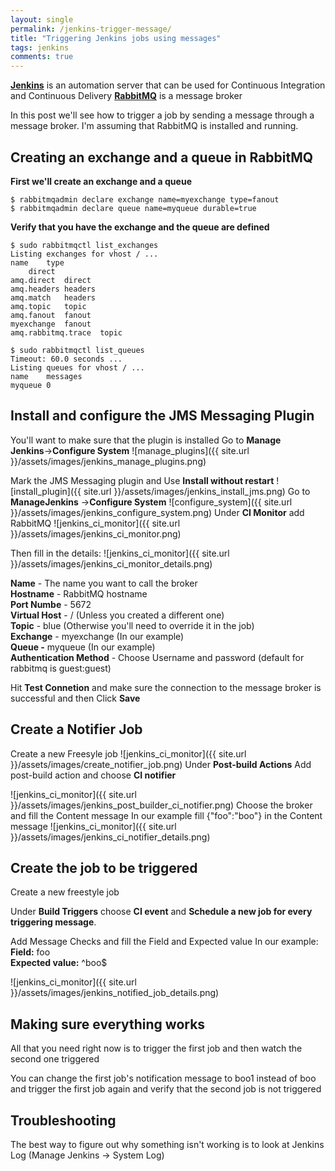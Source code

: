 ```yaml
---
layout: single
permalink: /jenkins-trigger-message/
title: "Triggering Jenkins jobs using messages"
tags: jenkins
comments: true
---
```

[**Jenkins**](https://jenkins.io/) is an automation server that can be used for&nbsp;Continuous Integration and Continuous Delivery
[**RabbitMQ**](https://www.rabbitmq.com/) is a message broker

In this post we'll see how to trigger a job by sending a message through a message broker.
I'm assuming that RabbitMQ is installed and running.
## Creating an exchange and a queue in RabbitMQ
**First we'll create an exchange and a queue**
```
$ rabbitmqadmin declare exchange name=myexchange type=fanout
$ rabbitmqadmin declare queue name=myqueue durable=true
```

**Verify that you have the exchange and the queue are defined**
```
$ sudo rabbitmqctl list_exchanges
Listing exchanges for vhost / ...
name	type
	direct
amq.direct	direct
amq.headers	headers
amq.match	headers
amq.topic	topic
amq.fanout	fanout
myexchange	fanout
amq.rabbitmq.trace	topic

$ sudo rabbitmqctl list_queues
Timeout: 60.0 seconds ...
Listing queues for vhost / ...
name	messages
myqueue	0
```

## Install and configure the JMS Messaging Plugin

You'll want to make sure that the plugin is installed
Go to **Manage Jenkins**→**Configure System**
![manage_plugins]({{ site.url }}/assets/images/jenkins_manage_plugins.png)

Mark the JMS Messaging plugin and Use **Install without restart**
![install_plugin]({{ site.url }}/assets/images/jenkins_install_jms.png)
Go to **ManageJenkins** →**Configure System**
![configure_system]({{ site.url }}/assets/images/jenkins_configure_system.png)
Under **CI Monitor** add RabbitMQ
![jenkins_ci_monitor]({{ site.url }}/assets/images/jenkins_ci_monitor.png)

Then fill in the details:
![jenkins_ci_monitor]({{ site.url }}/assets/images/jenkins_ci_monitor_details.png)

**Name** - The name you want to call the broker  
**Hostname**  - RabbitMQ hostname  
**Port Numbe** - 5672  
**Virtual Host** - /  (Unless you created a different one)  
**Topic** - blue (Otherwise you'll need to override it in the job)    
**Exchange**  - myexchange  (In our example)  
**Queue -** myqueue (In our example)  
**Authentication Method**  - Choose Username and password (default for rabbitmq is guest:guest)  

Hit **Test Connetion** and make sure the connection to the message broker is successful and then Click **Save**
## Create a Notifier Job
Create a new Freesyle job
![jenkins_ci_monitor]({{ site.url }}/assets/images/create_notifier_job.png)
Under **Post-build Actions** Add post-build action and choose **CI notifier**

![jenkins_ci_monitor]({{ site.url }}/assets/images/jenkins_post_builder_ci_notifier.png)
Choose the broker and fill the Content message
In our example fill {"foo":"boo"} in the Content message
![jenkins_ci_monitor]({{ site.url }}/assets/images/jenkins_ci_notifier_details.png)
## Create the job to be triggered
Create a new freestyle job

Under **Build Triggers** choose **CI event** and **Schedule a new job for every triggering message**.

Add Message Checks and fill the Field and Expected value
In our example:  
**Field:** foo  
**Expected value:** ^boo$  
  
![jenkins_ci_monitor]({{ site.url }}/assets/images/jenkins_notified_job_details.png)

## Making sure everything works
All that you need right now is to trigger the first job and then watch the second one triggered

You can change the first job's notification message to boo1 instead of boo and trigger the first job again and verify that the second job is not triggered

## Troubleshooting
The best way to figure out why something isn't working is to look at Jenkins Log (Manage Jenkins → System Log)

